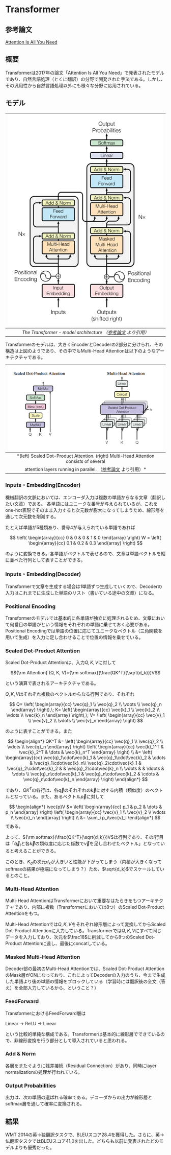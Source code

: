 # Transformer

## 参考論文
[Attention Is All You Need](https://arxiv.org/abs/1706.03762)

## 概要

Transformerは2017年の論文「Attention Is All You Need」で発表されたモデルであり、自然言語処理（とくに翻訳）の分野で開発された手法である。しかし、その汎用性から自然言語処理以外にも様々な分野に応用されている。

## モデル

|![](./pics/transformer/architecture.png)|
|:--:|
|*The Transformer - model architecture （[参考論文](https://arxiv.org/abs/1706.03762) より引用）*|

Transformerのモデルは、大きくEncoderとDecoderの2部分に分けられ、その構造は上図のようであり、その中でもMulti-Head Attentionは以下のようなアーキテクチャである。

|![](./pics/transformer/multiheadattention.png)|
|:--:|
|*(left) Scaled Dot-Product Attention. (right) Multi-Head Attention consists of several
attention layers running in parallel. （[参考論文](https://arxiv.org/abs/1706.03762) より引用）*|

### Inputs・Embedding(Encoder)

機械翻訳の文脈においては、エンコーダ入力は複数の単語からなる文章（翻訳したい文章）である。
各単語にはユニークな番号が与えられているが、これをone-hot表現でそのまま入力すると次元数が膨大になってしまうため、線形層を通して次元数を削減する。

たとえば単語が5種類あり、番号4が与えられている単語であれば

$$
    \left(
        \begin{array}{cc} 
           0 & 0 & 0 & 1 & 0
        \end{array}
    \right)
    W
    =
    \left(
        \begin{array}{cc} 
           0.1 & 0.2 & 0.3
        \end{array}
    \right)
$$

のように変換できる。各単語がベクトルで表せるので、文章は単語ベクトルを縦に並べた行列として表すことができる。

### Inputs・Embedding(Decoder)

Transformerで文章を生成する場合は1単語ずつ生成していくので、Decoderの入力はこれまでに生成した単語のリスト（書いている途中の文章）になる。

### Positional Encoding

Transformerのモデルでは基本的に各単語が独立に処理されるため、文章において何番目の単語かという情報をそれぞれの単語に乗せておく必要がある。Positional Encodingでは単語の位置に応じてユニークなベクトル（三角関数を用いて生成）を入力に足し合わせることで位置の情報を乗せている。

### Scaled Dot-Product Attention

Scaled Dot-Product Attentionは、入力$Q, K, V$に対して

$${\rm Attention} (Q, K, V)={\rm softmax}(\frac{QK^T}{\sqrt{d_k}})V$$

という演算で表されるアーキテクチャである。

$Q, K, V$はそれぞれ複数のベクトルからなる行列であり、それぞれ

$$
Q=
\left(
    \begin{array}{cc} 
        \vec{q}_1 \\ \vec{q}_2 \\ \vdots \\ \vec{q}_n
    \end{array}
\right),\;
K=
\left(
    \begin{array}{cc} 
        \vec{k}_1 \\ \vec{k}_2 \\ \vdots \\ \vec{k}_n
    \end{array}
\right),\;
V=
\left(
    \begin{array}{cc} 
        \vec{v}_1 \\ \vec{v}_2 \\ \vdots \\ \vec{v}_n
    \end{array}
\right)
$$

のように表すことができる。また

$$
\begin{align*}
    QK^T &= 
    \left(
        \begin{array}{cc} 
            \vec{q}_1 \\ \vec{q}_2 \\ \vdots \\ \vec{q}_n
        \end{array}
    \right)
    \left(
        \begin{array}{cc} 
            \vec{k}_1^T & \vec{k}_2^T & \dots & \vec{k}_n^T
        \end{array}
    \right) \\
    &=
    \left(
        \begin{array}{cc} 
            \vec{q}_1\cdot\vec{k}_1 & \vec{q}_1\cdot\vec{k}_2 & \cdots & \vec{q}_1\cdot\vec{k}_n\\
            \vec{q}_2\cdot\vec{k}_1 & \vec{q}_2\cdot\vec{k}_2 &        & \vec{q}_2\cdot\vec{k}_n \\
            \vdots &        & \ddots & \vdots \\
            \vec{q}_n\cdot\vec{k}_1 & \vec{q}_n\cdot\vec{k}_2 & \cdots & \vec{q}_n\cdot\vec{k}_n
        \end{array}
    \right)
\end{align*}
$$

であり、$QK^T$の各行は、各$\vec{q}$のそれぞれの$\vec{k}$に対する内積（類似度）のベクトルとなっている。また、あるベクトル$\vec{p}$に対して

$$
\begin{align*}
    \vec{p}V &=
    \left(
        \begin{array}{cc} 
            p_1 & p_2 & \dots & p_n
        \end{array}
    \right)
    \left(
        \begin{array}{cc} 
            \vec{v}_1 \\ \vec{v}_2 \\ \vdots \\ \vec{v}_n
        \end{array}
    \right) \\
    &= \sum_i p_i\vec{v}_i
\end{align*}
$$
である。

よって、${\rm softmax}(\frac{QK^T}{\sqrt{d_k}})V$は行列であり、その$i$行目は「$\vec{q}_i$と各$\vec{k}$の類似度に応じた係数で$\vec{v}$を足し合わせたベクトル」となっていると考えることができる。

このとき、$K_d$の次元$d_k$が大きいと性能が下がってしまう（内積が大きくなってsoftmaxの結果が極端になってしまう？）ため、$\sqrt{d_k}$でスケールしているとのこと。

### Multi-Head Attention

Multi-Head AttentionはTransformerにおいて重要なはたらきをもつアーキテクチャであり、内部に複数（Transformerにおいては8つ）のScaled Dot-Product Attentionをもつ。

Multi-Head Attentionでは$Q, K, V$をそれぞれ線形層によって変換してからScaled Dot-Product Attentionに入力している。Transformerでは$Q, K, V$にすべて同じデータを入力しており、次元を$\frac18$に削減してから8つのScaled Dot-Product Attentionに遠し、最後にconcatしている。

### Masked Multi-Head Attention

Decoder部の最初のMulti-Head Attentionでは、Scaled Dot-Product AttentionのMask層がONになっており、これによってDecoderの入力のうち、今まで生成した単語より後の単語の情報をブロックしている（学習時には翻訳後の全文（答え）を全部入力しているから、ということ？）

### FeedForward

TransformerにおけるFeedForward層は

Linear -> ReLU -> Linear

という比較的単純な構成である。Transformerは基本的に線形層でできているので、非線形変換を行う部分として導入されていると思われる。

### Add & Norm

各層をまたぐように残差接続（Residual Connection）があり、同時にlayer normalizationの処理が行われている。

### Output Probabilities

出力は、次の単語の選ばれる確率である。デコーダからの出力が線形層とsoftmax層を通して確率に変換される。

## 結果

WMT 2014の英->独翻訳タスクで、BLEUスコア28.4を獲得した。さらに、英->仏翻訳タスクではBLEUスコア41.0を出した。どちらも以前に発表されたどのモデルよりも優秀だった。
